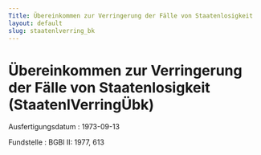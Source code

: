 ```yaml
---
Title: Übereinkommen zur Verringerung der Fälle von Staatenlosigkeit
layout: default
slug: staatenlverring_bk
---
```


# Übereinkommen zur Verringerung der Fälle von Staatenlosigkeit (StaatenlVerringÜbk)

Ausfertigungsdatum
:   1973-09-13

Fundstelle
:   BGBl II: 1977, 613

